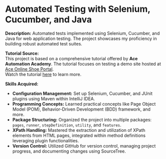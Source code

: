 # Automated Testing with Selenium, Cucumber, and Java

**Description:**
Automated tests implemented using Selenium, Cucumber, and Java for web application testing. The project showcases my proficiency in building robust automated test suites.

**Tutorial Source:**  
This project is based on a comprehensive tutorial offered by **Ace Automation Academy**. The tutorial focuses on testing a demo site hosted at [Ace Online Shoe Portal](https://anupdamoda.github.io/AceOnlineShoePortal/index.html).  
Watch the tutorial [here](https://www.youtube.com/watch?v=kPhpJzlnUTs&t=9457s) to learn more.

**Skills Acquired:**  
- **Configuration Management:** Set up Selenium, Cucumber, and JUnit plugins using Maven within IntelliJ IDEA.
- **Programming Concepts:** Learned practical concepts like Page Object Model (POM), Behavior-Driven Development (BDD) framework, and more.
- **Package Structuring:** Organized the project into multiple packages: `pages`, `runner`, `stepDefinition`, `utility`, and `features`.
- **XPath Handling:** Mastered the extraction and utilization of XPath elements from HTML pages, integrated within method definitions leveraging plugin functionalities.
- **Version Control:** Utilized GitHub for version control, managing project progress, and documenting changes using SourceTree.
